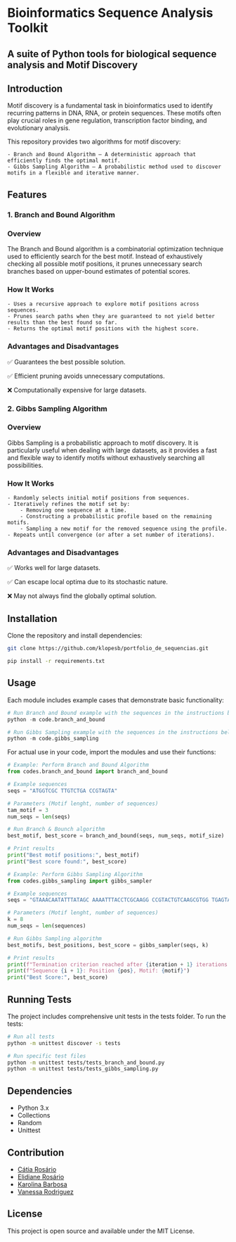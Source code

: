 # Bioinformatics Sequence Analysis Toolkit
## A suite of Python tools for biological sequence analysis and Motif Discovery
## Introduction
Motif discovery is a fundamental task in bioinformatics used to identify recurring patterns in DNA, RNA, or protein sequences. These motifs often play crucial roles in gene regulation, transcription factor binding, and evolutionary analysis.

This repository provides two algorithms for motif discovery:

    - Branch and Bound Algorithm – A deterministic approach that efficiently finds the optimal motif.
    - Gibbs Sampling Algorithm – A probabilistic method used to discover motifs in a flexible and iterative manner.

## Features
### 1. Branch and Bound Algorithm
### Overview
The Branch and Bound algorithm is a combinatorial optimization technique used to efficiently search for the best motif. Instead of exhaustively checking all possible motif positions, it prunes unnecessary search branches based on upper-bound estimates of potential scores.
### How It Works
    - Uses a recursive approach to explore motif positions across sequences.
    - Prunes search paths when they are guaranteed to not yield better results than the best found so far.
    - Returns the optimal motif positions with the highest score.

### Advantages and Disadvantages

✅ Guarantees the best possible solution.

✅ Efficient pruning avoids unnecessary computations.

❌ Computationally expensive for large datasets.

### 2. Gibbs Sampling Algorithm
### Overview
Gibbs Sampling is a probabilistic approach to motif discovery. It is particularly useful when dealing with large datasets, as it provides a fast and flexible way to identify motifs without exhaustively searching all possibilities.
### How It Works
    - Randomly selects initial motif positions from sequences.
    - Iteratively refines the motif set by:
        - Removing one sequence at a time.
        - Constructing a probabilistic profile based on the remaining motifs.
        - Sampling a new motif for the removed sequence using the profile.
    - Repeats until convergence (or after a set number of iterations).

### Advantages and Disadvantages

✅ Works well for large datasets.

✅ Can escape local optima due to its stochastic nature.

❌ May not always find the globally optimal solution.


## Installation
Clone the repository and install dependencies:

```bash
git clone https://github.com/klopesb/portfolio_de_sequencias.git
```
```bash
pip install -r requirements.txt
```

## Usage
Each module includes example cases that demonstrate basic functionality:
```python
# Run Branch and Bound example with the sequences in the instructions below:
python -m code.branch_and_bound

# Run Gibbs Sampling example with the sequences in the instructions below:
python -m code.gibbs_sampling
```
For actual use in your code, import the modules and use their functions:
```python
# Example: Perform Branch and Bound Algorithm
from codes.branch_and_bound import branch_and_bound

# Example sequences
seqs = "ATGGTCGC TTGTCTGA CCGTAGTA"

# Parameters (Motif lenght, number of sequences)
tam_motif = 3
num_seqs = len(seqs)

# Run Branch & Bounch algorithm
best_motif, best_score = branch_and_bound(seqs, num_seqs, motif_size)

# Print results
print("Best motif positions:", best_motif)
print("Best score found:", best_score)
```

```python
# Example: Perform Gibbs Sampling Algorithm
from codes.gibbs_sampling import gibbs_sampler

# Example sequences
seqs = "GTAAACAATATTTATAGC AAAATTTACCTCGCAAGG CCGTACTGTCAAGCGTGG TGAGTAAACGACGTCCCA TACTTAACACCCTGTCAA"

# Parameters (Motif lenght, number of sequences)
k = 8
num_seqs = len(sequences)

# Run Gibbs Sampling algorithm
best_motifs, best_positions, best_score = gibbs_sampler(seqs, k)

# Print results
print(f"Termination criterion reached after {iteration + 1} iterations.")
print(f"Sequence {i + 1}: Position {pos}, Motif: {motif}")
print("Best Score:", best_score)

```

## Running Tests
The project includes comprehensive unit tests in the tests folder. To run the tests:

```bash
# Run all tests
python -m unittest discover -s tests

# Run specific test files
python -m unittest tests/tests_branch_and_bound.py
python -m unittest tests/tests_gibbs_sampling.py

```

## Dependencies 
- Python 3.x
- Collections
- Random
- Unittest


## Contribution
-  [Cátia Rosário](https://github.com/bluecanguru)
-  [Elidiane Rosário](https://github.com/ely-24)
-  [Karolina Barbosa](https://github.com/klopesb)
-  [Vanessa Rodriguez](https://github.com/VaneBR)

## License
This project is open source and available under the MIT License.
